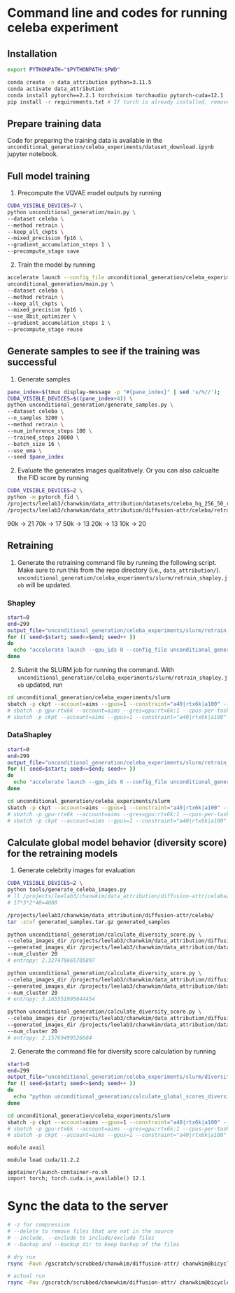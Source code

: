
# Command line and codes for running celeba experiment

## Installation

```bash
export PYTHONPATH="$PYTHONPATH:$PWD"
```

```bash
conda create -n data_attribution python=3.11.5
conda activate data_attribution
conda install pytorch==2.2.1 torchvision torchaudio pytorch-cuda=12.1 -c pytorch -c nvidia
pip install -r requirements.txt # If torch is already installed, remove torch and torchvision from requirements.txt
```

<!-- ## Train -->

<!-- ```bash
python main.py
--dataset [cifar,cifar2, celeba ] \
--method [unlearning/retrain/prune_fine_tune/gd/ga] \
--removal_dist [datashapley/datamodel/uniform/None] \
--datamodel_alpha [0.5] \--removal_seed [0] \ 
--pruning_ratio [0.3]\
--pruner [magnitude]\
--thr [0.05]\
--keep_all_ckpts \
--mixed_precision [no, bf16, fp16] \ 
--gradient_accumulation_steps [1] \
``` -->

## Prepare training data

Code for preparing the training data is available in the `unconditional_generation/celeba_experiments/dataset_download.ipynb` jupyter notebook.

## Full model training

1. Precompute the VQVAE model outputs by running

```bash
CUDA_VISIBLE_DEVICES=7 \
python unconditional_generation/main.py \
--dataset celeba \
--method retrain \
--keep_all_ckpts \
--mixed_precision fp16 \
--gradient_accumulation_steps 1 \
--precompute_stage save
```

2. Train the model by running

```bash
accelerate launch --config_file unconditional_generation/celeba_experiments/deepspeed_config_dp.yaml --gpu_ids 6,7 \
unconditional_generation/main.py \
--dataset celeba \
--method retrain \
--keep_all_ckpts \
--mixed_precision fp16 \
--use_8bit_optimizer \
--gradient_accumulation_steps 1 \
--precompute_stage reuse
```

## Generate samples to see if the training was successful

1. Generate samples

```bash
pane_index=$(tmux display-message -p "#{pane_index}" | sed 's/%//');
CUDA_VISIBLE_DEVICES=$((pane_index+4)) \
python unconditional_generation/generate_samples.py \
--dataset celeba \
--n_samples 3200 \
--method retrain \
--num_inference_steps 100 \
--trained_steps 20000 \
--batch_size 16 \
--use_ema \
--seed $pane_index
```

2. Evaluate the generates images qualitatively. Or you can also calcualte the FID score by running

```bash
CUDA_VISIBLE_DEVICES=2 \
python -m pytorch_fid \
/projects/leelab3/chanwkim/data_attribution/datasets/celeba_hq_256_50_resized \
/projects/leelab3/chanwkim/data_attribution/diffusion-attr/celeba/retrain/20000/ema_generated_samples/full
```

90k -> 21
70k -> 17
50k -> 13
20k -> 13
10k -> 20

## Retraining

1. Generate the retraining command file by running the following script. Make sure to run this from the repo directory (i.e., `data_attribution/`).
`unconditional_generation/celeba_experiments/slurm/retrain_shapley.job` will be updated.

### Shapley

```bash
start=0
end=299
output_file="unconditional_generation/celeba_experiments/slurm/retrain_shapley.txt"
for (( seed=$start; seed<=$end; seed++ ))
do
  echo "accelerate launch --gpu_ids 0 --config_file unconditional_generation/celeba_experiments/deepspeed_config_single.yaml unconditional_generation/main.py --dataset celeba --method retrain --removal_dist shapley --removal_seed $seed --mixed_precision fp16 --use_8bit_optimizer --gradient_accumulation_steps 1 --precompute_stage reuse" >> $output_file
done
```

2. Submit the SLURM job for running the command.
With `unconditional_generation/celeba_experiments/slurm/retrain_shapley.job` updated, run

```bash
cd unconditional_generation/celeba_experiments/slurm
sbatch -p ckpt --account=aims --gpus=1 --constraint="a40|rtx6k|a100" --cpus-per-task=4 --mem=16G retrain_shapley.job
# sbatch -p gpu-rtx6k --account=aims --gres=gpu:rtx6k:1 --cpus-per-task=4 --mem=16G train.job
# sbatch -p ckpt --account=aims --gpus=1 --constraint="a40|rtx6k|a100" --cpus-per-task=4 --mem=16G train_copy.job
```

### DataShapley
```bash
start=0
end=299
output_file="unconditional_generation/celeba_experiments/slurm/retrain_datamodel_0_75.txt"
for (( seed=$start; seed<=$end; seed++ ))
do
  echo "accelerate launch --gpu_ids 0 --config_file unconditional_generation/celeba_experiments/deepspeed_config_single.yaml unconditional_generation/main.py --dataset celeba --method retrain --removal_dist datamodel --datamodel_alpha 0.75 --removal_seed $seed --mixed_precision fp16 --use_8bit_optimizer --gradient_accumulation_steps 1 --precompute_stage reuse" >> $output_file
done
```

```bash
cd unconditional_generation/celeba_experiments/slurm
sbatch -p ckpt --account=aims --gpus=1 --constraint="a40|rtx6k|a100" --cpus-per-task=4 --mem=16G retrain_datamodel_0_75.job
# sbatch -p gpu-rtx6k --account=aims --gres=gpu:rtx6k:1 --cpus-per-task=4 --mem=16G train.job
# sbatch -p ckpt --account=aims --gpus=1 --constraint="a40|rtx6k|a100" --cpus-per-task=4 --mem=16G train_copy.job
```

## Calculate global model behavior (diversity score) for the retraining models

1. Generate celebrity images for evaluation

```bash
CUDA_VISIBLE_DEVICES=2 \
python tools/generate_celeba_images.py
# ll /projects/leelab3/chanwkim/data_attribution/diffusion-attr/celeba/generated_samples
# 17*3*2*40=4080
```

```bash
/projects/leelab3/chanwkim/data_attribution/diffusion-attr/celeba/
tar -zcvf generated_samples.tar.gz generated_samples
```

``` bash
python unconditional_generation/calculate_diversity_score.py \
--celeba_images_dir /projects/leelab3/chanwkim/data_attribution/diffusion-attr/celeba/generated_samples \
--generated_images_dir /projects/leelab3/chanwkim/data_attribution/datasets/celeba_hq_256_50_resized \
--num_cluster 20
# entropy: 2.327470665705897
```

``` bash
python unconditional_generation/calculate_diversity_score.py \
--celeba_images_dir /projects/leelab3/chanwkim/data_attribution/diffusion-attr/celeba/generated_samples \
--generated_images_dir /projects/leelab3/chanwkim/data_attribution/datasets/celeba_hq_256 \
--num_cluster 20
# entropy: 3.165551995844454
```

``` bash
python unconditional_generation/calculate_diversity_score.py \
--celeba_images_dir /projects/leelab3/chanwkim/data_attribution/diffusion-attr/celeba/generated_samples \
--generated_images_dir /projects/leelab3/chanwkim/data_attribution/datasets/celeba_hq_256_50_resized_temp \
--num_cluster 20
# entropy: 2.15769499526684
```

2. Generate the command file for diversity score calculation by running

```bash
start=0
end=299
output_file="unconditional_generation/celeba_experiments/slurm/diversity_retrain_shapley.txt"
for (( seed=$start; seed<=$end; seed++ ))
do
  echo "python unconditional_generation/calculate_global_scores_diversity.py --dataset celeba --removal_dist shapley --removal_seed $seed --trained_steps 20001 --use_ema --method retrain --num_inference_steps 100 --exp_name diversity_measure --seed 42 --db /gscratch/scrubbed/chanwkim/diffusion-attr/celeba/diversity_measure.jsonl --n_samples 1000" >> $output_file
done
```

```bash
cd unconditional_generation/celeba_experiments/slurm
sbatch -p ckpt --account=aims --gpus=1 --constraint="a40|rtx6k|a100" --cpus-per-task=4 --mem=16G retrain_datamodel_0_75.job
# sbatch -p gpu-rtx6k --account=aims --gres=gpu:rtx6k:1 --cpus-per-task=4 --mem=16G train.job
# sbatch -p ckpt --account=aims --gpus=1 --constraint="a40|rtx6k|a100" --cpus-per-task=4 --mem=16G train_copy.job
```

```
module avail

module load cuda/11.2.2

apptainer/launch-container-ro.sh
import torch; torch.cuda.is_available() 12.1
```


<!-- ## Prune and retrain

```bash
accelerate launch --gpu_ids 1 \
unconditional_generation/prune.py \
--load /projects/leelab3/chanwkim/data_attribution/diffusion-attr/celeba/retrain/models/full/ \
--dataset celeba \
--pruning_ratio 0.1 \
--pruner magnitude \
--thr 0.05 \
--mixed_precision fp16
```

```bash
accelerate launch --config_file unconditional_generation/celeba_experiments/deepspeed_config_dp.yaml --gpu_ids 5,6 \
unconditional_generation/main.py \
--dataset celeba \
--method prune_fine_tune \
--pruning_ratio 0.3 \
--keep_all_ckpts \
--mixed_precision fp16 \
--use_8bit_optimizer \
--gradient_accumulation_steps 1 \
--precompute_stage reuse
``` -->

# Sync the data to the server

```bash
# -z for compression
# --delete to remove files that are not in the source
# --include, --exclude to include/exclude files
# --backup and --backup_dir to keep backup of the files

# dry run
rsync -Pavn /gscratch/scrubbed/chanwkim/diffusion-attr/ chanwkim@bicycle.cs.washington.edu:/projects/leelab3/chanwkim/data_attribution/diffusion-attr

# actual run
rsync -Pav /gscratch/scrubbed/chanwkim/diffusion-attr/ chanwkim@bicycle.cs.washington.edu:/projects/leelab3/chanwkim/data_attribution/diffusion-attr
```

